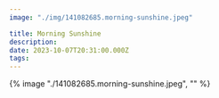 ```yaml
---
image: "./img/141082685.morning-sunshine.jpeg"

title: Morning Sunshine
description: 
date: 2023-10-07T20:31:00.000Z
tags: 
---
```

{% image "./141082685.morning-sunshine.jpeg", "" %}